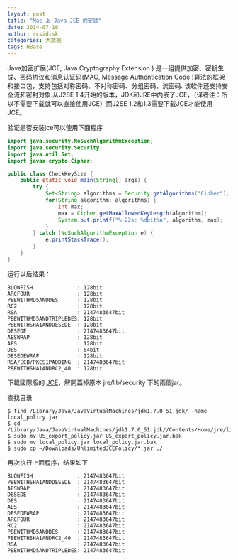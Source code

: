 ```yaml
---
layout: post
title: "Mac 上 Java JCE 的安装"
date: 2014-07-10
author: scsidisk
categories: 大数据
tags: HBase
---
```


Java加密扩展(JCE, Java Cryptography Extension ) 是一组提供加密、密钥生成、密码协议和消息认证码(MAC, Message Authentication Code )算法的框架和接口包，支持包括对称密码、不对称密码、分组密码、流密码. 该软件还支持安全流和密封对象.从J2SE 1.4开始的版本，JDK和JRE中内嵌了JCE，（译者注：所以不需要下载就可以直接使用JCE）而J2SE 1.2和1.3需要下载JCE才能使用JCE。

验证是否安装jce可以使用下面程序

```java
import java.security.NoSuchAlgorithmException;
import java.security.Security;
import java.util.Set;
import javax.crypto.Cipher;

public class CheckKeySize {
    public static void main(String[] args) {
        try {
            Set<String> algorithms = Security.getAlgorithms("Cipher");
            for(String algorithm: algorithms) {
                int max;
                max = Cipher.getMaxAllowedKeyLength(algorithm);
                System.out.printf("%-22s: %dbit%n", algorithm, max);
            }
        } catch (NoSuchAlgorithmException e) {
            e.printStackTrace();
        }
    }
}
```

运行以后结果：

```
BLOWFISH              : 128bit
ARCFOUR               : 128bit
PBEWITHMD5ANDDES      : 128bit
RC2                   : 128bit
RSA                   : 2147483647bit
PBEWITHMD5ANDTRIPLEDES: 128bit
PBEWITHSHA1ANDDESEDE  : 128bit
DESEDE                : 2147483647bit
AESWRAP               : 128bit
AES                   : 128bit
DES                   : 64bit
DESEDEWRAP            : 128bit
RSA/ECB/PKCS1PADDING  : 2147483647bit
PBEWITHSHA1ANDRC2_40  : 128bit
```

下載國際版的 [JCE](http://www.oracle.com/technetwork/java/javase/downloads/jce-7-download-432124.html)，解開蓋掉原本 jre/lib/security 下的兩個jar。

查找目录

```
$ find /Library/Java/JavaVirtualMachines/jdk1.7.0_51.jdk/ -name local_policy.jar
$ cd /Library/Java/JavaVirtualMachines/jdk1.7.0_51.jdk//Contents/Home/jre/lib/security/
$ sudo mv US_export_policy.jar US_export_policy.jar.bak
$ sudo mv local_policy.jar local_policy.jar.bak
$ sudo cp ~/Downloads/UnlimitedJCEPolicy/*.jar ./
```

再次执行上面程序，结果如下

```
BLOWFISH              : 2147483647bit
PBEWITHSHA1ANDDESEDE  : 2147483647bit
AESWRAP               : 2147483647bit
DESEDE                : 2147483647bit
DES                   : 2147483647bit
AES                   : 2147483647bit
DESEDEWRAP            : 2147483647bit
ARCFOUR               : 2147483647bit
RC2                   : 2147483647bit
PBEWITHMD5ANDDES      : 2147483647bit
PBEWITHSHA1ANDRC2_40  : 2147483647bit
RSA                   : 2147483647bit
PBEWITHMD5ANDTRIPLEDES: 2147483647bit
```
